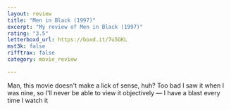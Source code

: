 ```yaml
---
layout: review
title: "Men in Black (1997)"
excerpt: "My review of Men in Black (1997)"
rating: "3.5"
letterboxd_url: https://boxd.it/7u5GKL
mst3k: false
rifftrax: false
category: movie_review

---
```


Man, this movie doesn't make a lick of sense, huh? Too bad I saw it when I was nine, so I'll never be able to view it objectively — I have a blast every time I watch it